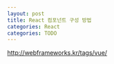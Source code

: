```yaml
---
layout: post
title: React 컴포넌트 구성 방법
categories: React
categories: TODO
---
```


http://webframeworks.kr/tags/vue/